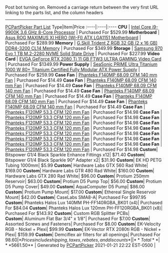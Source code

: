Post bot turning on. Removed a carriage return between the very first URL linking to the parts list, and the column headers

____

[PCPartPicker Part List](https://pcpartpicker.com/list/QxkDgJ)
Type|Item|Price
:----|:----|:----
**CPU** | [Intel Core i9-9900K 3.6 GHz 8-Core Processor](https://pcpartpicker.com/product/jHZFf7/intel-core-i9-9900k-36ghz-8-core-processor-bx80684i99900k) | Purchased For $529.99 
**Motherboard** | [Asus ROG MAXIMUS XI HERO (WI-FI) ATX LGA1151 Motherboard](https://pcpartpicker.com/product/zvQG3C/asus-rog-maximus-xi-hero-wi-fi-atx-lga1151-motherboard-rog-maximus-xi-hero-wi-fi) | Purchased For $289.99 
**Memory** | [G.Skill Trident Z RGB 32 GB (2 x 16 GB) DDR4-3200 CL14 Memory](https://pcpartpicker.com/product/WtjWGX/gskill-tridentz-rgb-32gb-2-x-16gb-ddr4-3200-memory-f4-3200c14d-32gtzr) | Purchased For $349.99 
**Storage** | [Samsung 970 Evo 1 TB M.2-2280 NVME Solid State Drive](https://pcpartpicker.com/product/JLdxFT/samsung-970-evo-10tb-m2-2280-solid-state-drive-mz-v7e1t0baw) | Purchased For $227.99 
**Video Card** | [EVGA GeForce RTX 2080 Ti 11 GB FTW3 ULTRA GAMING Video Card](https://pcpartpicker.com/product/pRXnTW/evga-geforce-rtx-2080-ti-11gb-ftw3-ultra-gaming-video-card-11g-p4-2487-kr) | Purchased For $1349.99 
**Power Supply** | [SeaSonic PRIME Ultra Titanium 1000 W 80+ Titanium Certified Fully Modular ATX Power Supply](https://pcpartpicker.com/product/NxWfrH/seasonic-prime-ultra-titanium-1000w-80-titanium-certified-fully-modular-atx-power-supply-ssr-1000tr) | Purchased For $259.99 
**Case Fan** | [Phanteks F140MP 68.09 CFM 140 mm Fan](https://pcpartpicker.com/product/NvKhP6/phanteks-case-fan-phf140mpbkpwm) | Purchased For $14.49 
**Case Fan** | [Phanteks F140MP 68.09 CFM 140 mm Fan](https://pcpartpicker.com/product/NvKhP6/phanteks-case-fan-phf140mpbkpwm) | Purchased For $14.49 
**Case Fan** | [Phanteks F140MP 68.09 CFM 140 mm Fan](https://pcpartpicker.com/product/NvKhP6/phanteks-case-fan-phf140mpbkpwm) | Purchased For $14.49 
**Case Fan** | [Phanteks F140MP 68.09 CFM 140 mm Fan](https://pcpartpicker.com/product/NvKhP6/phanteks-case-fan-phf140mpbkpwm) | Purchased For $14.49 
**Case Fan** | [Phanteks F140MP 68.09 CFM 140 mm Fan](https://pcpartpicker.com/product/NvKhP6/phanteks-case-fan-phf140mpbkpwm) | Purchased For $14.49 
**Case Fan** | [Phanteks F140MP 68.09 CFM 140 mm Fan](https://pcpartpicker.com/product/NvKhP6/phanteks-case-fan-phf140mpbkpwm) | Purchased For $14.49 
**Case Fan** | [Phanteks F120MP 53.3 CFM 120 mm Fan](https://pcpartpicker.com/product/MwPzK8/phanteks-case-fan-phf120mpbkpwm) | Purchased For $14.98 
**Case Fan** | [Phanteks F120MP 53.3 CFM 120 mm Fan](https://pcpartpicker.com/product/MwPzK8/phanteks-case-fan-phf120mpbkpwm) | Purchased For $14.98 
**Case Fan** | [Phanteks F120MP 53.3 CFM 120 mm Fan](https://pcpartpicker.com/product/MwPzK8/phanteks-case-fan-phf120mpbkpwm) | Purchased For $14.98 
**Case Fan** | [Phanteks F120MP 53.3 CFM 120 mm Fan](https://pcpartpicker.com/product/MwPzK8/phanteks-case-fan-phf120mpbkpwm) | Purchased For $14.98 
**Case Fan** | [Phanteks F120MP 53.3 CFM 120 mm Fan](https://pcpartpicker.com/product/MwPzK8/phanteks-case-fan-phf120mpbkpwm) | Purchased For $14.98 
**Case Fan** | [Phanteks F120MP 53.3 CFM 120 mm Fan](https://pcpartpicker.com/product/MwPzK8/phanteks-case-fan-phf120mpbkpwm) | Purchased For $14.98 
**Case Fan** | [Phanteks F120MP 53.3 CFM 120 mm Fan](https://pcpartpicker.com/product/MwPzK8/phanteks-case-fan-phf120mpbkpwm) | Purchased For $14.98 
**Case Fan** | [Phanteks F120MP 53.3 CFM 120 mm Fan](https://pcpartpicker.com/product/MwPzK8/phanteks-case-fan-phf120mpbkpwm) | Purchased For $14.98 
**Custom**| Bitspower G1/4 Black Sparkle Enhance Fittings x12| $71.40 
**Custom**| Bitspower G1/4 Black Sparkle 90° Adapter x2| $31.90 
**Custom**| EK HD PETG Tubing 1000mm| $5.99 
**Custom**| Hardware Labs GTX 560 Rad White| $169.00 
**Custom**| Hardware Labs GTR 480 Rad White| $160.00 
**Custom**| Hardware Labs GTX 280 Rad White| $96.00 
**Custom**| Protium 250mm Reservoir| $63.00 
**Custom**| Protium D5 Pump Top| $56.00 
**Custom**| Protium D5 Pump Cover| $49.00 
**Custom**| AquaComputer D5 Pump| $86.00 
**Custom**| Protium Pump Mount| $17.00 
**Custom**| Ethereal Single Reservoir Mount| $42.00 
**Custom**| CaseLabs SMA8-A| Purchased For $997.95 
**Custom**| Phanteks Halos Lux 140MM PH-FF140RGBA_BK01 (x4)| Purchased For $84.04 
**Custom**| Phanteks Halos Lux 120mm PH-FF120RGBA_BK01 (x8)| Purchased For $143.92 
**Custom**| Custom RGB Splitter PCBs|  
**Custom**| Aluminum Flat Bar 3/4" x 1/8"| Purchased For $7.00 
**Custom**| Assorted Screws and Fasteners| Purchased For $8.00 
**Custom**| EK-Velocity RGB - Nickel + Plexi| $99.99 
**Custom**| EK-Vector RTX 2080ti RGB - Nickel + Plexi| $159.99 
**Custom**| Demciflex air filters for all openings| Purchased For $98.60 
 | *Prices include shipping, taxes, rebates, and discounts* |
 | **Total** | **$5661.50**
 | Generated by [PCPartPicker](https://pcpartpicker.com) 2021-01-21 22:22 EST-0500 |